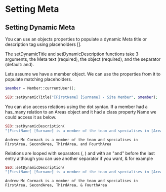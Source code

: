 # Setting Meta

## Setting Dynamic Meta 
You can use an objects properties to populate a dynamic Meta title or description tag using placeholders [].

The setDynamicTitle and setDynamicDescription functions take 3 arguments, the Meta text (required), the object (required), and the separator (default: and).

Lets assume we have a member object. We can use the properties from it to populate matching placeholders.

```php
$member = Member::currentUser();

SEO::setDynamicTitle("[FirstName] [Surname] - Site Member", $member);
```

You can also access relations using the dot syntax. If a member had a has_many relation to an Areas object and it had a class property Name we could access it as below.

```php
SEO::setDynamicDescription(
"[FirstName] [Surname] is a member of the team and specialises in [Areas.Name].", $member);
```

```
Andrew Mc Cormack is a member of the team and specialises in FirstArea, SecondArea, ThirdArea, and FourthArea
```

Relations are looped with separators (, ) and with an "and" before the last entry although you can use another separator if you want, & for example

```php
SEO::setDynamicDescription(
"[FirstName] [Surname] is a member of the team and specialises in [Areas.Name].", $member, '&');
```

```
Andrew Mc Cormack is a member of the team and specialises in FirstArea, SecondArea, ThirdArea, & FourthArea
```